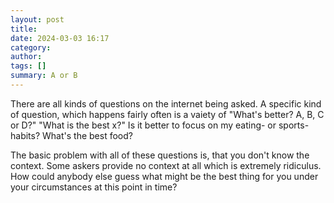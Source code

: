 ```yaml
---
layout: post
title: 
date: 2024-03-03 16:17
category: 
author: 
tags: []
summary: A or B
---
```


There are all kinds of questions on the internet being asked. A specific kind of question, which happens fairly often is a vaiety of "What's better? A, B, C or D?" "What is the best x?"
Is it better to focus on my eating- or sports-habits? What's the best food?

The basic problem with all of these questions is, that you don't know the context. Some askers provide no context at all which is extremely ridiculus. How could anybody else guess what might be the best thing for you under your circumstances at this point in time?
